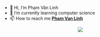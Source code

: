 - 👋 Hi, I’m Phạm Văn Linh
- 🌱 I’m currently learning computer science
- 📫 How to reach me <b><a href="https://www.facebook.com/hnilnavmahp.ku/" target="blank">Pham Van Linh</a></b>

<p align="center" >
  <img src="https://github-readme-stats.vercel.app/api?username=kulihhihi&show_icons=true&theme=tokyonight" />
</p>
  
<!---
kulihhihi/kulihhihi is a ✨ special ✨ repository because its `README.md` (this file) appears on your GitHub profile.
You can click the Preview link to take a look at your changes.
--->
